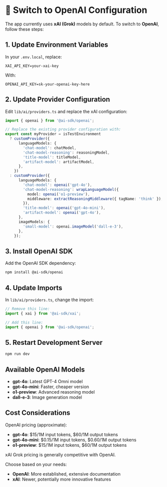 # 🔄 Switch to OpenAI Configuration

The app currently uses **xAI (Grok)** models by default. To switch to **OpenAI**, follow these steps:

## 1. Update Environment Variables

In your `.env.local`, replace:
```env
XAI_API_KEY=your-xai-key
```

With:
```env
OPENAI_API_KEY=sk-your-openai-key-here
```

## 2. Update Provider Configuration

Edit `lib/ai/providers.ts` and replace the xAI configuration:

```typescript
import { openai } from '@ai-sdk/openai';

// Replace the existing provider configuration with:
export const myProvider = isTestEnvironment
  ? customProvider({
      languageModels: {
        'chat-model': chatModel,
        'chat-model-reasoning': reasoningModel,
        'title-model': titleModel,
        'artifact-model': artifactModel,
      },
    })
  : customProvider({
      languageModels: {
        'chat-model': openai('gpt-4o'),
        'chat-model-reasoning': wrapLanguageModel({
          model: openai('o1-preview'),
          middleware: extractReasoningMiddleware({ tagName: 'think' }),
        }),
        'title-model': openai('gpt-4o-mini'),
        'artifact-model': openai('gpt-4o'),
      },
      imageModels: {
        'small-model': openai.imageModel('dall-e-3'),
      },
    });
```

## 3. Install OpenAI SDK

Add the OpenAI SDK dependency:
```bash
npm install @ai-sdk/openai
```

## 4. Update Imports

In `lib/ai/providers.ts`, change the import:
```typescript
// Remove this line:
import { xai } from '@ai-sdk/xai';

// Add this line:
import { openai } from '@ai-sdk/openai';
```

## 5. Restart Development Server

```bash
npm run dev
```

## Available OpenAI Models

- **gpt-4o**: Latest GPT-4 Omni model
- **gpt-4o-mini**: Faster, cheaper version
- **o1-preview**: Advanced reasoning model
- **dall-e-3**: Image generation model

## Cost Considerations

OpenAI pricing (approximate):
- **gpt-4o**: $15/1M input tokens, $60/1M output tokens
- **gpt-4o-mini**: $0.15/1M input tokens, $0.60/1M output tokens
- **o1-preview**: $15/1M input tokens, $60/1M output tokens

xAI Grok pricing is generally competitive with OpenAI.

Choose based on your needs:
- **OpenAI**: More established, extensive documentation
- **xAI**: Newer, potentially more innovative features
